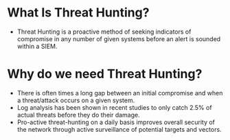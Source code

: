 # **What Is Threat Hunting?**
- Threat Hunting is a proactive method of seeking indicators of compromise in any number of given systems before an alert is sounded within a SIEM.
# **Why do we need Threat Hunting?**
- There is often times a long gap between an initial compromise and when a threat/attack occurs on a given system.
- Log analysis has been shown in recent studies to only catch 2.5% of actual threats before they do their damage.
- Pro-active threat-hunting on a daily basis improves overall security of the network through active surveillance of potential targets and vectors.